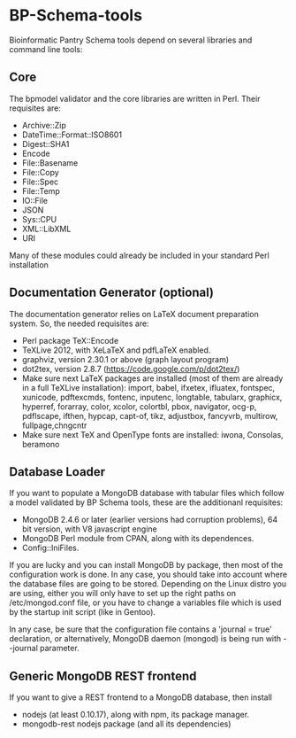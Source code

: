 BP-Schema-tools
===============

Bioinformatic Pantry Schema tools depend on several libraries and command line tools:

Core
----

The bpmodel validator and the core libraries are written in Perl. Their requisites are:

* Archive::Zip
* DateTime::Format::ISO8601
* Digest::SHA1
* Encode
* File::Basename
* File::Copy
* File::Spec
* File::Temp
* IO::File
* JSON
* Sys::CPU
* XML::LibXML
* URI

Many of these modules could already be included in your standard Perl installation

Documentation Generator (optional)
----------------------------------

The documentation generator relies on LaTeX document preparation system. So, the needed requisites are:

* Perl package TeX::Encode
* TeXLive 2012, with XeLaTeX and pdfLaTeX enabled.
* graphviz, version 2.30.1 or above (graph layout program)
* dot2tex, version 2.8.7 (https://code.google.com/p/dot2tex/)
* Make sure next LaTeX packages are installed (most of them are already in a full TeXLive installation):
  import, babel, ifxetex, ifluatex, fontspec, xunicode, pdftexcmds, fontenc, inputenc, longtable, tabularx,
  graphicx, hyperref, forarray, color, xcolor, colortbl, pbox, navigator, ocg-p, pdflscape, ifthen, hypcap,
  capt-of, tikz, adjustbox, fancyvrb, multirow, fullpage,chngcntr
* Make sure next TeX and OpenType fonts are installed: iwona, Consolas, beramono


Database Loader
---------------

If you want to populate a MongoDB database with tabular files which follow a model validated by BP Schema tools, these are the additionanl requisites:

* MongoDB 2.4.6 or later (earlier versions had corruption problems), 64 bit version, with V8 javascript engine
*	MongoDB Perl module from CPAN, along with its dependences.
*	Config::IniFiles.

If you are lucky and you can install MongoDB by package, then most of the configuration work is done. In any case, you should take into account where the database files are going to be stored. Depending on the Linux distro you are using, either you will only have to set up the right paths on /etc/mongod.conf file, or you have to change a variables file which is used by the startup init script (like in Gentoo).

In any case, be sure that the configuration file contains a 'journal = true' declaration, or alternatively, MongoDB daemon (mongod) is being run with --journal parameter.

Generic MongoDB REST frontend
-----------------------------

If you want to give a REST frontend to a MongoDB database, then install

* nodejs (at least 0.10.17), along with npm, its package manager.
* mongodb-rest nodejs package (and all its dependencies)
